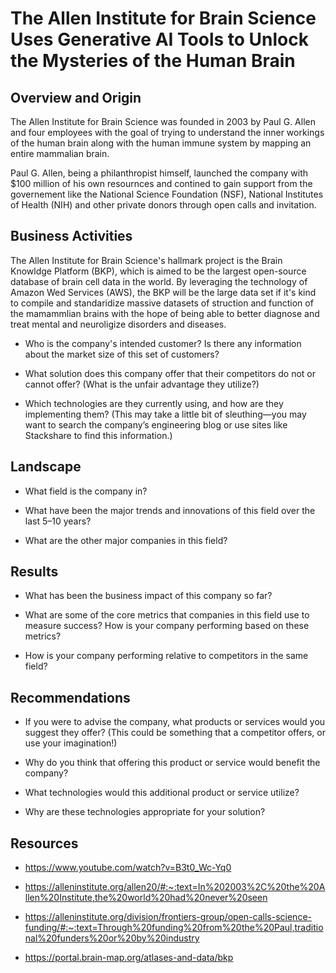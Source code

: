 # The Allen Institute for Brain Science Uses Generative AI Tools to Unlock the Mysteries of the Human Brain

## Overview and Origin

The Allen Institute for Brain Science was founded in 2003 by Paul G. Allen and four employees with the goal of trying to understand the inner workings of the human brain along with the human immune system by mapping an entire mammalian brain. 

Paul G. Allen, being a philanthropist himself, launched the company with $100 million of his own resournces and contined to gain support from the governement like the National Science Foundation (NSF), National Institutes of Health (NIH) and other private donors through open calls and invitation.

## Business Activities

The Allen Institute for Brain Science's hallmark project is the Brain Knowldge Platform (BKP), which is aimed to be the largest open-source database of brain cell data in the world. By leveraging the technology of Amazon Wed Services (AWS), the BKP will be the large data set if it's kind to compile and standaridize massive datasets of struction and function of the mamammlian brains with the hope of being able to better diagnose and treat mental and neuroligize disorders and diseases. 


* Who is the company's intended customer? Is there any information about the market size of this set of customers?

* What solution does this company offer that their competitors do not or cannot offer? (What is the unfair advantage they utilize?)

* Which technologies are they currently using, and how are they implementing them? (This may take a little bit of sleuthing&mdash;you may want to search the company’s engineering blog or use sites like Stackshare to find this information.)

## Landscape

* What field is the company in?

* What have been the major trends and innovations of this field over the last 5&ndash;10 years?

* What are the other major companies in this field?

## Results

* What has been the business impact of this company so far?

* What are some of the core metrics that companies in this field use to measure success? How is your company performing based on these metrics?

* How is your company performing relative to competitors in the same field?

## Recommendations

* If you were to advise the company, what products or services would you suggest they offer? (This could be something that a competitor offers, or use your imagination!)

* Why do you think that offering this product or service would benefit the company?

* What technologies would this additional product or service utilize?

* Why are these technologies appropriate for your solution?

## Resources 

* https://www.youtube.com/watch?v=B3t0_Wc-Yq0

* https://alleninstitute.org/allen20/#:~:text=In%202003%2C%20the%20Allen%20Institute,the%20world%20had%20never%20seen

* https://alleninstitute.org/division/frontiers-group/open-calls-science-funding/#:~:text=Through%20funding%20from%20the%20Paul,traditional%20funders%20or%20by%20industry

* https://portal.brain-map.org/atlases-and-data/bkp



